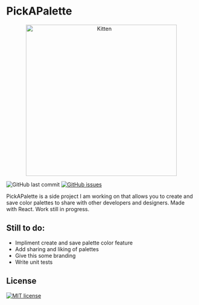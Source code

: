 # PickAPalette


<p align="center">
  <img src="https://user-images.githubusercontent.com/12801900/71949650-52182b00-31a2-11ea-8bf9-3a0932a78e25.png" alt="Kitten"    title="PickAPalette" width="400" align="center" />
</p>

![GitHub last commit](https://img.shields.io/github/last-commit/jsquardo/PickAPalette?style=flat-square) [![GitHub issues](https://img.shields.io/github/issues/Naereen/StrapDown.js.svg)](https://GitHub.com/jsquardo/PickAPalette/issues/)


PickAPalette is a side project I am working on that allows you to create and save color palettes to share with other developers and designers. Made with React. Work still in progress.


## Still to do:
 *  Impliment create and save palette color feature
 *  Add sharing and liking of palettes
 *  Give this some branding
 *  Write unit tests


License
----
[![MIT license](https://img.shields.io/badge/License-MIT-blue.svg)](https://lbesson.mit-license.org/)
